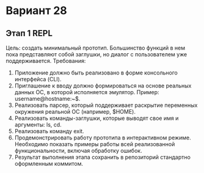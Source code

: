 # Вариант 28

## Этап 1  REPL
  Цель: создать минимальный прототип. Большинство функций в нем пока
    представляют собой заглушки, но диалог с пользователем уже поддерживается.
    Требования:
  1. Приложение должно быть реализовано в форме консольного интерфейса (CLI).
  2. Приглашение к вводу должно формироваться на основе реальных данных ОС, в которой исполняется эмулятор. Пример: username@hostname:~$.
  3. Реализовать парсер, который поддерживает раскрытие переменных окружения реальной ОС (например, $HOME).
  4. Реализовать команды-заглушки, которые выводят свое имя и аргументы: ls, cd.
  5. Реализовать команду exit.
  6. Продемонстрировать работу прототипа в интерактивном режиме. Необходимо показать примеры работы всей реализованной функциональности, включая обработку ошибок.
  7. Результат выполнения этапа сохранить в репозиторий стандартно оформленным коммитом.

